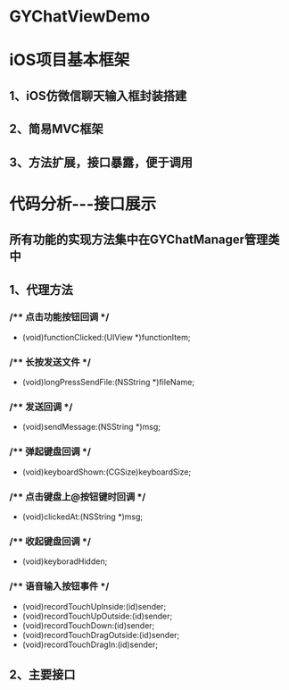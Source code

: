 # GYChatViewDemo
# iOS项目基本框架
## 1、iOS仿微信聊天输入框封装搭建
## 2、简易MVC框架
## 3、方法扩展，接口暴露，便于调用
# 代码分析---接口展示
## 所有功能的实现方法集中在GYChatManager管理类中
## 1、代理方法

### /** 点击功能按钮回调 */ #
- (void)functionClicked:(UIView *)functionItem;
### /** 长按发送文件 */ #
- (void)longPressSendFile:(NSString *)fileName;
### /** 发送回调 */ #
- (void)sendMessage:(NSString *)msg;
### /** 弹起键盘回调 */ #
- (void)keyboardShown:(CGSize)keyboardSize;
### /** 点击键盘上@按钮键时回调 */ #
- (void)clickedAt:(NSString *)msg;
### /** 收起键盘回调 */ #
- (void)keyboradHidden;
### /** 语音输入按钮事件 */ #
- (void)recordTouchUpInside:(id)sender;
- (void)recordTouchUpOutside:(id)sender;
- (void)recordTouchDown:(id)sender;
- (void)recordTouchDragOutside:(id)sender;
- (void)recordTouchDragIn:(id)sender; 
## 2、主要接口
